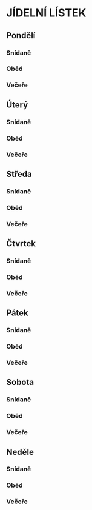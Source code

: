 # JÍDELNÍ LÍSTEK

## Pondělí
### Snídaně
### Oběd
### Večeře

## Úterý
### Snídaně
### Oběd
### Večeře

## Středa
### Snídaně
### Oběd
### Večeře

## Čtvrtek
### Snídaně
### Oběd
### Večeře

## Pátek
### Snídaně
### Oběd
### Večeře

## Sobota
### Snídaně
### Oběd
### Večeře

## Neděle
### Snídaně
### Oběd
### Večeře